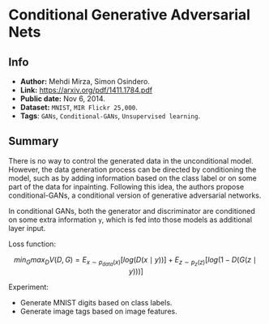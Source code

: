 # Conditional Generative Adversarial Nets
## Info
- **Author:** Mehdi Mirza, Simon Osindero.
- **Link:** https://arxiv.org/pdf/1411.1784.pdf
- **Public date:** Nov 6, 2014.
- **Dataset:** `MNIST`, `MIR Flickr 25,000`.
- **Tags**: `GANs`, `Conditional-GANs`, `Unsupervised learning`.
 
## Summary
There is no way to control the generated data in the unconditional model. However, the data generation process can be directed by conditioning the model, such as by adding information based on the class label or on some part of the data for inpainting. Following this idea, the authors propose conditional-GANs, a conditional version of generative adversarial networks.

In conditional GANs, both the generator and discriminator are conditioned on some extra information `y`, which is fed into those models as additional layer input.

Loss function:

$$min_G max_D V(D,G) = E_{x \sim p_{data}(x)}[log(D(x\mid y))] + E_{z \sim p_z(z)}[log(1-D(G(z\mid y)))]$$

Experiment:
- Generate MNIST digits based on class labels.
- Generate image tags based on image features.